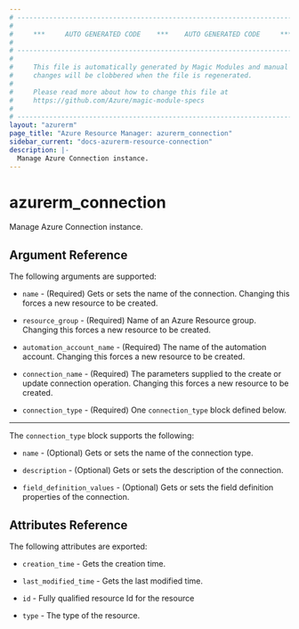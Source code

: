 ```yaml
---
# ----------------------------------------------------------------------------
#
#     ***     AUTO GENERATED CODE    ***    AUTO GENERATED CODE     ***
#
# ----------------------------------------------------------------------------
#
#     This file is automatically generated by Magic Modules and manual
#     changes will be clobbered when the file is regenerated.
#
#     Please read more about how to change this file at
#     https://github.com/Azure/magic-module-specs
#
# ----------------------------------------------------------------------------
layout: "azurerm"
page_title: "Azure Resource Manager: azurerm_connection"
sidebar_current: "docs-azurerm-resource-connection"
description: |-
  Manage Azure Connection instance.
---
```


# azurerm_connection

Manage Azure Connection instance.


## Argument Reference

The following arguments are supported:

* `name` - (Required) Gets or sets the name of the connection. Changing this forces a new resource to be created.

* `resource_group` - (Required) Name of an Azure Resource group. Changing this forces a new resource to be created.

* `automation_account_name` - (Required) The name of the automation account. Changing this forces a new resource to be created.

* `connection_name` - (Required) The parameters supplied to the create or update connection operation. Changing this forces a new resource to be created.

* `connection_type` - (Required) One `connection_type` block defined below.

---

The `connection_type` block supports the following:

* `name` - (Optional) Gets or sets the name of the connection type.

* `description` - (Optional) Gets or sets the description of the connection.

* `field_definition_values` - (Optional) Gets or sets the field definition properties of the connection.

## Attributes Reference

The following attributes are exported:

* `creation_time` - Gets the creation time.

* `last_modified_time` - Gets the last modified time.

* `id` - Fully qualified resource Id for the resource

* `type` - The type of the resource.
